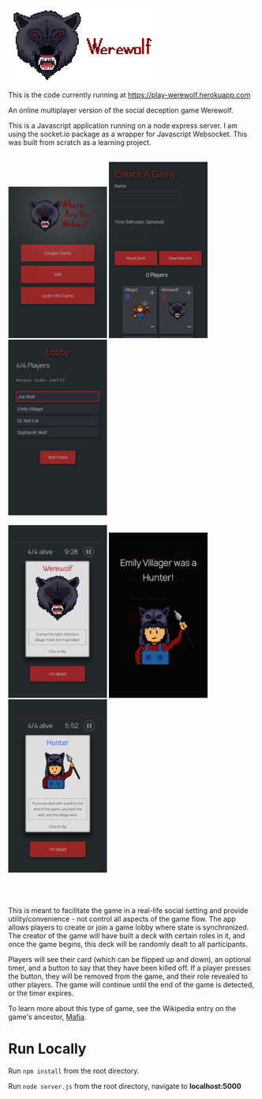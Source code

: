 <img alt="Werewolf" src="/assets/images/roles-small/wolf_logo.png" />

This is the code currently running at <a href="https://play-werewolf.herokuapp.com">https://play-werewolf.herokuapp.com</a>

An online multiplayer version of the social deception game Werewolf.

This is a Javascript application running on a node express server. I am using the socket.io package as a wrapper for Javascript Websocket. This was built from scratch as a learning project. 

<br>
<div>
  <img alt="home" width="200" src="/assets/images/screenshots/home.PNG" />
  <img alt="create" width="200" src="/assets/images/screenshots/create.PNG" />
  <img alt="lobby" width="200" src="/assets/images/screenshots/lobby.PNG" />
</div>
<br>
<div>
  <img alt="game" width="200" src="/assets/images/screenshots/game.PNG" />
  <img alt="killed" width="200" src="/assets/images/screenshots/killed.PNG" />
  <img alt="hunter" width="200" src="/assets/images/screenshots/hunter.PNG" />
</div>
<br>
<br>
<br>

This is meant to facilitate the game in a real-life social setting and provide utility/convenience - not control all aspects of the game flow. The app allows players to create or join a game lobby where state is synchronized. The creator of the game will have built a deck with certain roles in it, and once the game begins, this deck will be randomly dealt to all participants. 

Players will see their card (which can be flipped up and down), an optional timer, and a button to say that they have been killed off. If a player presses the button, they will be removed from the game, and their role revealed to other players. The game will continue until the end of the game is detected, or the timer expires.

To learn more about this type of game, see the Wikipedia entry on the game's ancestor, <a href="https://en.wikipedia.org/wiki/Mafia_(party_game)">Mafia</a>.

# Run Locally

Run `npm install` from the root directory.

Run `node server.js` from the root directory, navigate to **localhost:5000**

